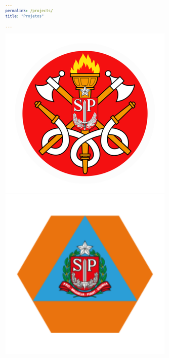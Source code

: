 ```yaml
---
permalink: /projects/
title: "Projetos"

---
```




<div class="row">
    <div class="col-xs-6 col-md-3">
        <a class="thumbnail" href="/bombeiro/">
            <img alt="..." src="https://raw.githubusercontent.com/michelmetran/sp_bombeiro/main/imgs/logo_bombeiros.png">
        </a>
    </div>
    <div class="col-xs-6 col-md-3">
        <a class="thumbnail" href="/defesacivil/">
            <img alt="..." src="https://raw.githubusercontent.com/michelmetran/sp_defesacivil/main/imgs/logo_defesacivil.png">
        </a>
    </div>
</div>



